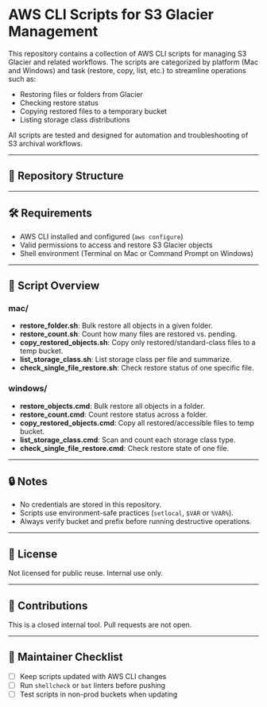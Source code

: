 # AWS CLI Scripts for S3 Glacier Management

This repository contains a collection of AWS CLI scripts for managing S3 Glacier and related workflows. The scripts are categorized by platform (Mac and Windows) and task (restore, copy, list, etc.) to streamline operations such as:

- Restoring files or folders from Glacier
- Checking restore status
- Copying restored files to a temporary bucket
- Listing storage class distributions

All scripts are tested and designed for automation and troubleshooting of S3 archival workflows.

---

## 📁 Repository Structure




---

## 🛠 Requirements

- AWS CLI installed and configured (`aws configure`)
- Valid permissions to access and restore S3 Glacier objects
- Shell environment (Terminal on Mac or Command Prompt on Windows)

---

## 🧪 Script Overview

### mac/
- **restore_folder.sh**: Bulk restore all objects in a given folder.
- **restore_count.sh**: Count how many files are restored vs. pending.
- **copy_restored_objects.sh**: Copy only restored/standard-class files to a temp bucket.
- **list_storage_class.sh**: List storage class per file and summarize.
- **check_single_file_restore.sh**: Check restore status of one specific file.

### windows/
- **restore_objects.cmd**: Bulk restore all objects in a folder.
- **restore_count.cmd**: Count restore status across a folder.
- **copy_restored_objects.cmd**: Copy all restored/accessible files to temp bucket.
- **list_storage_class.cmd**: Scan and count each storage class type.
- **check_single_file_restore.cmd**: Check restore state of one file.

---

## 🔒 Notes

- No credentials are stored in this repository.
- Scripts use environment-safe practices (`setlocal`, `$VAR` or `%VAR%`).
- Always verify bucket and prefix before running destructive operations.

---

## 📜 License

Not licensed for public reuse. Internal use only.

---

## 🤝 Contributions

This is a closed internal tool. Pull requests are not open.

---

## 🧼 Maintainer Checklist

- [ ] Keep scripts updated with AWS CLI changes
- [ ] Run `shellcheck` or `bat` linters before pushing
- [ ] Test scripts in non-prod buckets when updating
